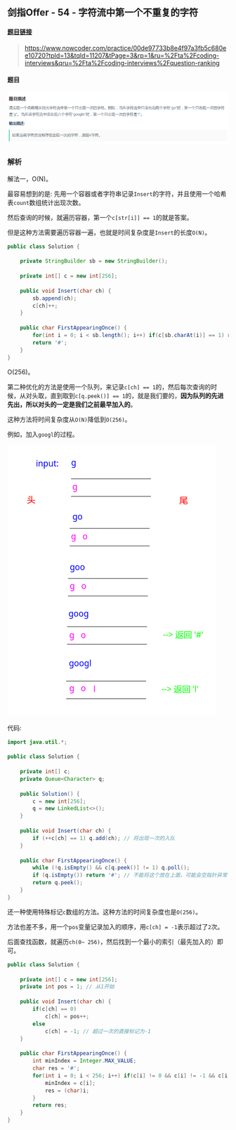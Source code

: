 ## 剑指Offer - 54 - 字符流中第一个不重复的字符

#### [题目链接](https://www.nowcoder.com/practice/00de97733b8e4f97a3fb5c680ee10720?tpId=13&tqId=11207&tPage=3&rp=1&ru=%2Fta%2Fcoding-interviews&qru=%2Fta%2Fcoding-interviews%2Fquestion-ranking)

> https://www.nowcoder.com/practice/00de97733b8e4f97a3fb5c680ee10720?tpId=13&tqId=11207&tPage=3&rp=1&ru=%2Fta%2Fcoding-interviews&qru=%2Fta%2Fcoding-interviews%2Fquestion-ranking

#### 题目

![54_t.png](images/54_t.png)

### 解析

解法一，O(N)。

最容易想到的是: 先用一个容器或者字符串记录`Insert`的字符，并且使用一个哈希表`count`数组统计出现次数。

然后查询的时候，就遍历容器，第一个`c[str[i]] == 1`的就是答案。

但是这种方法需要遍历容器一遍，也就是时间复杂度是`Insert`的长度`O(N)`。

```java
public class Solution {

    private StringBuilder sb = new StringBuilder();

    private int[] c = new int[256];

    public void Insert(char ch) {
        sb.append(ch);
        c[ch]++;
    }
    
    public char FirstAppearingOnce() {
        for(int i = 0; i < sb.length(); i++) if(c[sb.charAt(i)] == 1) return sb.charAt(i);
        return '#';
    }
}
```

O(256)。

第二种优化的方法是使用一个队列，来记录`c[ch] == 1`的，然后每次查询的时候，从对头取，直到取到`c[q.peek()] == 1`的，就是我们要的，**因为队列的先进先出，所以对头的一定是我们之前最早加入的**。

这种方法将时间复杂度从`O(N)`降低到`O(256)`。

例如，加入`googl`的过程。

![54_s.png](images/54_s.png)

代码:

```java
import java.util.*;

public class Solution {

    private int[] c;
    private Queue<Character> q;

    public Solution() {
        c = new int[256];
        q = new LinkedList<>();
    }

    public void Insert(char ch) {
        if (++c[ch] == 1) q.add(ch); // 将出现一次的入队
    }

    public char FirstAppearingOnce() {
        while (!q.isEmpty() && c[q.peek()] != 1) q.poll();
        if (q.isEmpty()) return '#'; // 不能将这个放在上面，可能会空指针异常
        return q.peek();
    }
}
```

还一种使用特殊标记`c`数组的方法。这种方法的时间复杂度也是`O(256)`。

方法也差不多，用一个`pos`变量记录加入的顺序，用`c[ch] = -1`表示超过了`2`次。

后面查找函数，就遍历`ch(0~ 256)`，然后找到一个最小的索引（最先加入的）即可。

```java
public class Solution {

    private int[] c = new int[256];
    private int pos = 1; // 从1开始

    public void Insert(char ch) {
        if(c[ch] == 0)
            c[ch] = pos++;
        else
            c[ch] = -1; // 超过一次的直接标记为-1
    }

    public char FirstAppearingOnce() {
        int minIndex = Integer.MAX_VALUE;
        char res = '#';
        for(int i = 0; i < 256; i++) if(c[i] != 0 && c[i] != -1 && c[i] < minIndex){
            minIndex = c[i];
            res = (char)i;
        }
        return res;
    }
}
```

